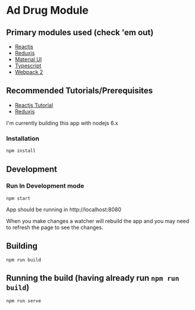 # Ad Drug Module

## Primary modules used (check 'em out)
* [Reactjs](https://facebook.github.io/react)
* [Reduxjs](http://redux.js.org/docs/basics/)
* [Material UI](http://www.material-ui.com/)
* [Typescript](https://www.typescriptlang.org/)
* [Webpack 2](https://webpack.js.org/)

## Recommended Tutorials/Prerequisites
* [Reactjs Tutorial](https://facebook.github.io/react/tutorial/tutorial.html)
* [Reduxjs](http://redux.js.org/docs/basics/)

I'm currently building this app with nodejs 6.x

### Installation

```npm install```

## Development
### Run In Development mode

```npm start```

App should be running in http://localhost:8080

When you make changes a watcher will rebuild the app and you may need to refresh the page to see the changes.

## Building

```npm run build```

## Running the build (having already run `npm run build`)

```npm run serve```






